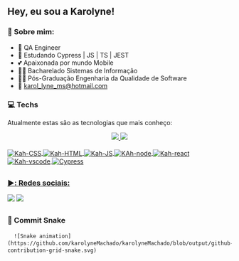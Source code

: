 ## Hey, eu sou a Karolyne!


### :book: Sobre mim:
- 🧪 QA Engineer 
- 🌱 Estudando Cypress | JS | TS | JEST 
- 💕 Apaixonada por mundo Mobile 
- 👩‍🎓 Bacharelado Sistemas de Informação
- 👩‍🎓 Pós-Graduação Engenharia da Qualidade de Software  
- 📧 karol_lyne_ms@hotmail.com



### :computer:  Techs
Atualmente estas são as tecnologias que mais conheço:

<div align="center">
  <a href="https://github.com/KarolyneMachado">
  <img height="150em" src="https://github-readme-stats.vercel.app/api?username=KarolyneMachado&show_icons=true&theme=dracula&include_all_commits=true&count_private=true"/>
  <img height="150em" src="https://github-readme-stats.vercel.app/api/top-langs/?username=KarolyneMachado&layout=compact&langs_count=7&theme=dracula"/>

</div>
  <div style="display: inline_block"><br>
  <img align="center" alt="Kah-CSS" height="35" width="45" src="https://cdn.jsdelivr.net/gh/devicons/devicon/icons/css3/css3-original.svg">
  <img align="center" alt="Kah-HTML" height="35" width="45" src="https://cdn.jsdelivr.net/gh/devicons/devicon/icons/html5/html5-original.svg">
  <img align="center" alt="Kah-JS" height="35" width="45" src="https://cdn.jsdelivr.net/gh/devicons/devicon/icons/javascript/javascript-original.svg">
  <img align="center" alt="KAh-node" height="35" width="45" src="https://cdn.jsdelivr.net/gh/devicons/devicon/icons/nodejs/nodejs-original.svg">
  <img align="center" alt="Kah-react" height="35" width="45" src="https://cdn.jsdelivr.net/gh/devicons/devicon/icons/react/react-original.svg">
  <img align="center" alt="Kah-vscode" height="35" width="45" src="https://cdn.jsdelivr.net/gh/devicons/devicon/icons/vscode/vscode-original.svg"> 
  <img align="center" alt="Cypress" height="35" width="45" src="https://cdn.jsdelivr.net/npm/simple-icons@3.13.0/icons/cypress.svg">

</div>
  
##

### ▶️:  Redes sociais:
  
 <div> 
    <a href="https://www.instagram.com/machado_lyne/" target="_blank"><img src="https://img.shields.io/badge/-Instagram-%23E4405F?style=for-the-badge&logo=instagram&logoColor=white" target="_blank"></a>
    <a href="https://www.linkedin.com/in/karolyne-machado/" target="_blank"><img src="https://img.shields.io/badge/LinkedIn-0077B5?style=for-the-badge&logo=linkedin&logoColor=white">     </a> 
  
 ##
 ### :snake:  Commit Snake
   
      ![Snake animation](https://github.com/karolyneMachado/karolyneMachado/blob/output/github-contribution-grid-snake.svg)

 
   
</div>


